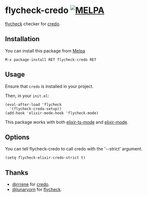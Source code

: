 # flycheck-credo [![MELPA](https://melpa.org/packages/flycheck-credo-badge.svg)](https://melpa.org/#/flycheck-credo)

[flycheck][] checker for [credo][].

## Installation

You can install this package from [Melpa][]

```
M-x package-install RET flycheck-credo RET
```

## Usage

Ensure that `credo` is installed in your project.

Then, in your `init.el`:

```elisp
(eval-after-load 'flycheck
  '(flycheck-credo-setup))
(add-hook 'elixir-mode-hook 'flycheck-mode)
```

This package works with both [elixir-ts-mode](https://github.com/wkirschbaum/elixir-ts-mode) and [elixir-mode](https://github.com/elixir-editors/emacs-elixir). 

## Options

You can tell flycheck-credo to call credo with the '--strict' argument.

```elisp
(setq flycheck-elixir-credo-strict t)
```

## Thanks

* [@rrrene][] for [credo][].
* [@lunaryorn][] for [flycheck][].

[flycheck]: http://www.flycheck.org/
[credo]: https://github.com/rrrene/credo
[@rrrene]: https://github.com/rrrene
[@lunaryorn]: https://github.com/lunaryorn
[Melpa]: http://melpa.milkbox.net/

